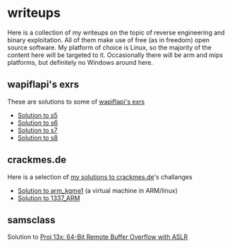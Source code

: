 # writeups
Here is a collection of my writeups on the topic of reverse engineering and binary exploitation. All of them make use of free (as in freedom) open source software. My platform of choice is Linux, so the majority of the content here will be targeted to it. Occasionally there will be arm and mips platforms, but definitely no Windows around here.

## wapiflapi's exrs

These are solutions to some of [wapiflapi's exrs](https://github.com/wapiflapi/exrs)

* [Solution to s5](https://github.com/mrmacete/writeups/tree/master/wapiflapi-exrs/sploit/s5)
* [Solution to s6](https://github.com/mrmacete/writeups/tree/master/wapiflapi-exrs/sploit/s6)
* [Solution to s7](https://github.com/mrmacete/writeups/tree/master/wapiflapi-exrs/sploit/s7)
* [Solution to s8](https://github.com/mrmacete/writeups/tree/master/wapiflapi-exrs/sploit/s8)

## crackmes.de

Here is a selection of [my solutions to crackmes.de](http://crackmes.de/users/mrmacete/)'s challanges

* [Solution to arm_kgme1](https://github.com/mrmacete/writeups/tree/master/crackmes.de/arm_kgme1) (a virtual machine in ARM/linux)
* [Solution to 1337_ARM](https://github.com/mrmacete/writeups/tree/master/crackmes.de/1337_ARM)

## samsclass

Solution to [Proj 13x: 64-Bit Remote Buffer Overflow with ASLR](https://github.com/mrmacete/writeups/tree/master/samsclass/p13x)
